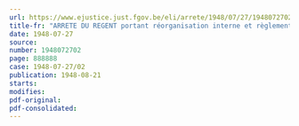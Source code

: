 ```yaml
---
url: https://www.ejustice.just.fgov.be/eli/arrete/1948/07/27/1948072702/justel
title-fr: "ARRETE DU REGENT portant réorganisation interne et règlement de la comptabilité des dépenses engagées"
date: 1948-07-27
source:
number: 1948072702
page: 888888
case: 1948-07-27/02
publication: 1948-08-21
starts:
modifies:
pdf-original:
pdf-consolidated:
---
```


